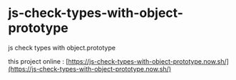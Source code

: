 # js-check-types-with-object-prototype

js check types with object.prototype

this project online : [https://js-check-types-with-object-prototype.now.sh/](https://js-check-types-with-object-prototype.now.sh/)
